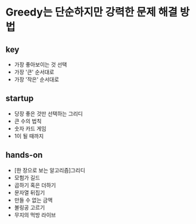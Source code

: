 # Greedy는 단순하지만 강력한 문제 해결 방법

## key
- 가장 좋아보이는 것 선택
- 가장 '큰' 순서대로
- 가장 '작은' 순서대로


## startup
- 당장 좋은 것만 선택하는 그리디
- 큰 수의 법칙
- 숫자 카드 게임
- 1이 될 때까지


## hands-on
- [한 장으로 보는 알고리즘]그리디
- 모험가 길드
- 곱하기 혹은 더하기
- 문자열 뒤집기
- 만들 수 없는 금액
- 볼링공 고르기
- 무지의 먹방 라이브
